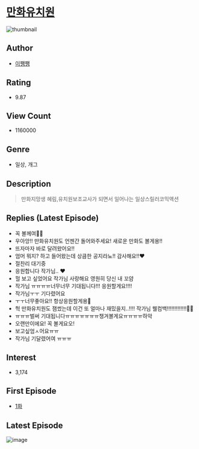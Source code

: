 # [만화유치원](https://comic.naver.com/bestChallenge/list?titleId=694936)
![thumbnail](https://image-comic.pstatic.net/user_contents_data/challenge_comic/2017/03/27/309403/thumbnail_title_haea0803_142845_.jpg)

## Author
- [이쨍쨍](https://comic.naver.com/artistTitle?id=309403)

## Rating
- 9.87

## View Count
- 1160000

## Genre
- 일상, 개그

## Description
> 만화지망생 혜림,유치원보조교사가 되면서 일어나는 일상스릴러코믹액션

## Replies (Latest Episode)
- 꼭 볼께여👏👏
- 우아앙!! 만화유치원도 언젠간 돌어와주세요! 새로운 만화도 볼게용!!
- 뜨자마자 바로 달려왔어요!!
- 엄머 뭐지? 하고 들어왔는데 상큼한 공지라뇨!! 감사해요!!❤️
- 절찬리 대기중
- 응원합니다 작가님.. ❤️
- 헐 보고 싶었어요 작가님 사랑해요 영원히 당신 내 꼬얌
- 작가님 ㅠㅠㅠㅠ너무너무 기대됩니다!!! 응원할게요!!!!
- 작가님ㅜㅜ 기다렸어요
- ㅜㅜ너무좋아요!! 항상응원할게용🥰
- 헉 만화유치원도 잼썼는데 이건 또 얼마나 재밌을지..!!!! 작가님 웰컴백!!!!!!!!!!!!!💓😆
- ㅠㅠㅠ벌써 기대됩니다ㅠㅠㅠㅠㅠㅠㅠ챙겨볼게요ㅠㅠㅠㅠ하악
- 오랜만이에요! 꼭 볼게요오!
- 보고싶엄ㅅ어요ㅠㅠ
- 작가님 기달렸어여 ㅠㅠㅠ

## Interest
- 3,174

## First Episode
- [1화](https://comic.naver.com/bestChallenge/detail?titleId=694936&no=1)

## Latest Episode
![image](https://image-comic.pstatic.net/user_contents_data/challenge_comic/2020/01/20/jaeyoung0803/upload_4050481205600346416.jpeg)

